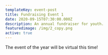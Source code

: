 ```yaml
---
templateKey: event-post
title: Fundraising Event 1
date: 2020-09-15T07:30:00.000Z
description: An annual fundraiser for youth.
featuredimage: /img/2_copy.png
active: true
---
```

The event of the year will be virtual this time!